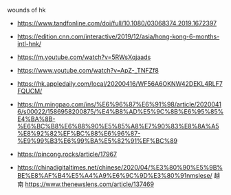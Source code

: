 wounds of hk
- https://www.tandfonline.com/doi/full/10.1080/03068374.2019.1672397
- https://edition.cnn.com/interactive/2019/12/asia/hong-kong-6-months-intl-hnk/
- https://m.youtube.com/watch?v=5RWsXqjaads
- https://www.youtube.com/watch?v=ApZ-_TNFZf8

- https://hk.appledaily.com/local/20200416/WF56A6OKNW42DEKL4RLF7FQUCM/
- https://m.mingpao.com/ins/%E6%96%87%E6%91%98/article/20200416/s00022/1586958200875/%E4%B8%AD%E5%9C%8B%E6%95%85%E4%BA%8B-%E6%BC%B8%E6%88%90%E5%85%A8%E7%90%83%E8%8A%A5%E8%92%82%EF%BC%88%E6%96%87-%E9%99%B3%E6%99%BA%E5%82%91%EF%BC%89
- https://pincong.rocks/article/17967
- https://chinadigitaltimes.net/chinese/2020/04/%E3%80%90%E5%9B%BE%E8%AF%B4%E5%A4%A9%E6%9C%9D%E3%80%91nmslese/
越南
https://www.thenewslens.com/article/137469
